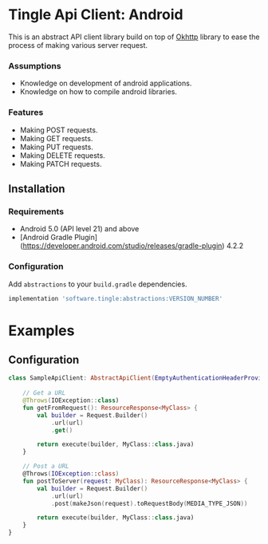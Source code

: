 # Tingle Api Client: Android

This is an abstract API client library build on top of
[Okhttp](http://square.github.io/okhttp/) library to ease the process of
making various server request.

### Assumptions

  - Knowledge on development of android applications.
  - Knowledge on how to compile android libraries.

### Features

  - Making POST requests.
  - Making GET requests.
  - Making PUT requests.
  - Making DELETE requests.
  - Making PATCH requests.

## Installation

### Requirements 
* Android 5.0 (API level 21) and above
* [Android Gradle Plugin] (https://developer.android.com/studio/releases/gradle-plugin) 4.2.2

### Configuration 
Add `abstractions` to your `build.gradle` dependencies.

```gradle
implementation 'software.tingle:abstractions:VERSION_NUMBER'
```

# Examples

## Configuration

```kotlin
class SampleApiClient: AbstractApiClient(EmptyAuthenticationHeaderProvider()) {
    
    // Get a URL 
    @Throws(IOException::class)
    fun getFromRequest(): ResourceResponse<MyClass> {
        val builder = Request.Builder()
            .url(url)
            .get()

        return execute(builder, MyClass::class.java)
    }

    // Post a URL 
    @Throws(IOException::class)
    fun postToServer(request: MyClass): ResourceResponse<MyClass> {
        val builder = Request.Builder()
            .url(url)
            .post(makeJson(request).toRequestBody(MEDIA_TYPE_JSON))

        return execute(builder, MyClass::class.java)
    }
}

```